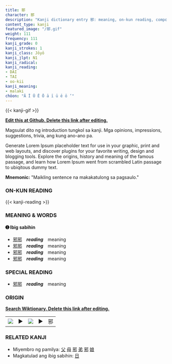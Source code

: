 ```yaml
---
title: 邪
character: 邪
description: "Kanji dictionary entry 邪: meaning, on-kun reading, compounds, origin, related kanji"
content_type: kanji
featured_image: "/邪.gif"
weight: 111
frequency: 111
kanji_grade: 0
kanji_strokes: 1
kanji_class: Jōyō
kanji_jlpt: N1
kanji_radical: 
kanji_reading: 
- DAI
- TAI
- oo-kii
kanji_meaning:
- malaki
chōon: "Ā Ī Ū Ē Ō ā ī ū ē ō ’"
---
```

[//]: # (Don't edit the line below. Kanji animated GIF code is automatically generated.)
{{< kanji-gif >}}

[//]: # (Edit below this line.)

**[Edit this at Github. Delete this link after editing.](https://github.com/tim0g/tim/tree/main/content/kanji/邪/index.md)**

Magsulat dito ng introduction tungkol sa kanji. Mga opinions, impressions, suggestions, trivia, ang kung ano-ano pa.

Generate Lorem Ipsum placeholder text for use in your graphic, print and web layouts, and discover plugins for your favorite writing, design and blogging tools. Explore the origins, history and meaning of the famous passage, and learn how Lorem Ipsum went from scrambled Latin passage to ubiqitous dummy text.
 
**Mnemonic:** "Maikling sentence na makakatulong sa pagsaulo."

### ON-KUN READING

[//]: # (Don't edit the line below. ON-KUN READING code is automatically generated.)
{{< kanji-reading >}}

### MEANING & WORDS

#### ➊ **Ibig sabihin**
  - [邪](../邪)[邪](../邪)　***reading***　meaning
  - [邪](../邪)[邪](../邪)　***reading***　meaning
  - [邪](../邪)[邪](../邪)　***reading***　meaning
  - [邪](../邪)[邪](../邪)　***reading***　meaning

### SPECIAL READING
  - [邪](../邪)[邪](../邪)　***reading***　meaning

### ORIGIN

**[Search Wiktionary. Delete this link after editing.](https://wiktionary.org/wiki/邪)**
<table class="kanji-table"><tr><td>
<img src="60px-邪-bronze.svg.png">
</td><td>▶</td><td>
<img src="60px-邪-oracle.svg.png">
</td><td>▶</td>
<td class="kanji-origin">邪</td>
</tr></table>

### RELATED KANJI
- Miyembro ng pamilya: [父](../父) [母](../母) [邪](../邪) [弟](../弟) [邪](../邪) [娘](../娘)
- Magkatulad ang ibig sabihin: [日](../日)
